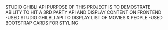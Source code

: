 STUDIO GHIBLI API
PURPOSE OF THIS PROJECT IS TO DEMOSTRATE ABILITY TO HIT A 3RD PARTY API AND DISPLAY CONTENT ON FRONTEND
    -USED STUDIO GHILBLI API TO DISPLAY LIST OF MOVIES & PEOPLE
    -USED BOOTSTRAP CARDS FOR STYLING